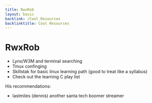 ```yaml
---
title: RwxRob
layout: basic
backlink: /Cool_Resources
backlinktitle: Cool Resources
---
```


# RwxRob

- Lynx/W3M and terminal searching
- Tmux confinging
- Skillstak for basic linux learning path (good to treat like a syllabus)
- Check out the learning C play list

His recommendations:

- lastmiles (dennis) another santa tech boomer streamer
